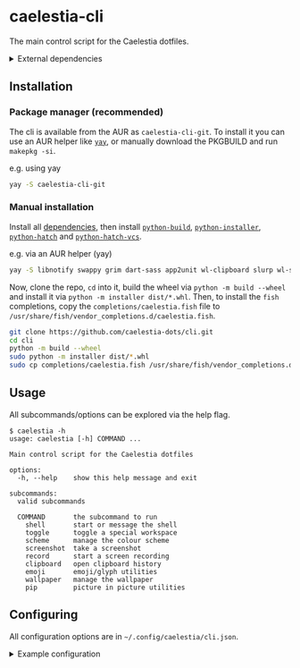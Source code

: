 # caelestia-cli

The main control script for the Caelestia dotfiles.

<details><summary id="dependencies">External dependencies</summary>

-   [`libnotfy`](https://gitlab.gnome.org/GNOME/libnotify) - sending notifications
-   [`swappy`](https://github.com/jtheoof/swappy) - screenshot editor
-   [`grim`](https://gitlab.freedesktop.org/emersion/grim) - taking screenshots
-   [`dart-sass`](https://github.com/sass/dart-sass) - discord theming
-   [`app2unit`](https://github.com/Vladimir-csp/app2unit) - launching apps
-   [`wl-clipboard`](https://github.com/bugaevc/wl-clipboard) - copying to clipboard
-   [`slurp`](https://github.com/emersion/slurp) - selecting an area
-   [`wl-screenrec`](https://github.com/russelltg/wl-screenrec) - screen recording
-   `glib2` - closing notifications
-   `libpulse` - getting audio device
-   [`cliphist`](https://github.com/sentriz/cliphist) - clipboard history
-   [`fuzzel`](https://codeberg.org/dnkl/fuzzel) - clipboard history/emoji picker

</details>

## Installation

### Package manager (recommended)

The cli is available from the AUR as `caelestia-cli-git`. To install it you can use
an AUR helper like [`yay`](https://github.com/Jguer/yay), or manually download the
PKGBUILD and run `makepkg -si`.

e.g. using yay

```sh
yay -S caelestia-cli-git
```

### Manual installation

Install all [dependencies](#dependencies), then install
[`python-build`](https://github.com/pypa/build),
[`python-installer`](https://github.com/pypa/installer),
[`python-hatch`](https://github.com/pypa/hatch) and
[`python-hatch-vcs`](https://github.com/ofek/hatch-vcs).

e.g. via an AUR helper (yay)

```sh
yay -S libnotify swappy grim dart-sass app2unit wl-clipboard slurp wl-screenrec glib2 libpulse cliphist fuzzel python-build python-installer python-hatch python-hatch-vcs
```

Now, clone the repo, `cd` into it, build the wheel via `python -m build --wheel`
and install it via `python -m installer dist/*.whl`. Then, to install the `fish`
completions, copy the `completions/caelestia.fish` file to
`/usr/share/fish/vendor_completions.d/caelestia.fish`.

```sh
git clone https://github.com/caelestia-dots/cli.git
cd cli
python -m build --wheel
sudo python -m installer dist/*.whl
sudo cp completions/caelestia.fish /usr/share/fish/vendor_completions.d/caelestia.fish
```

## Usage

All subcommands/options can be explored via the help flag.

```
$ caelestia -h
usage: caelestia [-h] COMMAND ...

Main control script for the Caelestia dotfiles

options:
  -h, --help    show this help message and exit

subcommands:
  valid subcommands

  COMMAND       the subcommand to run
    shell       start or message the shell
    toggle      toggle a special workspace
    scheme      manage the colour scheme
    screenshot  take a screenshot
    record      start a screen recording
    clipboard   open clipboard history
    emoji       emoji/glyph utilities
    wallpaper   manage the wallpaper
    pip         picture in picture utilities
```

## Configuring

All configuration options are in `~/.config/caelestia/cli.json`.

<details><summary>Example configuration</summary>

```json
{
    "theme": {
        "enableTerm": true,
        "enableHypr": true,
        "enableDiscord": true,
        "enableSpicetify": true,
        "enableFuzzel": true,
        "enableBtop": true,
        "enableGtk": true,
        "enableQt": true
    },
    "toggles": {
        "communication": {
            "discord": {
                "enable": true,
                "match": [{ "class": "discord" }],
                "command": ["discord"],
                "move": true
            },
            "whatsapp": {
                "enable": true,
                "match": [{ "class": "whatsapp" }],
                "move": true
            }
        },
        "music": {
            "spotify": {
                "enable": true,
                "match": [{ "class": "Spotify" }, { "initialTitle": "Spotify" }, { "initialTitle": "Spotify Free" }],
                "command": ["spicetify", "watch", "-s"],
                "move": true
            },
            "feishin": {
                "enable": true,
                "match": [{ "class": "feishin" }],
                "move": true
            }
        },
        "sysmon": {
            "btop": {
                "enable": true,
                "match": [{ "class": "btop", "title": "btop", "workspace": { "name": "special:sysmon" } }],
                "command": ["foot", "-a", "btop", "-T", "btop", "fish", "-C", "exec btop"]
            }
        },
        "todo": {
            "todoist": {
                "enable": true,
                "match": [{ "class": "Todoist" }],
                "command": ["todoist"],
                "move": true
            }
        }
    }
}
```

</details>
